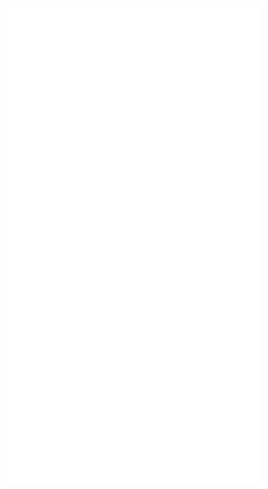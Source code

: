 <p align="center">
    <img src="https://github.com/rlgerma/rlgerma/blob/main/github-metrics.svg" alt="GitHub Metrics"/>
</p>
